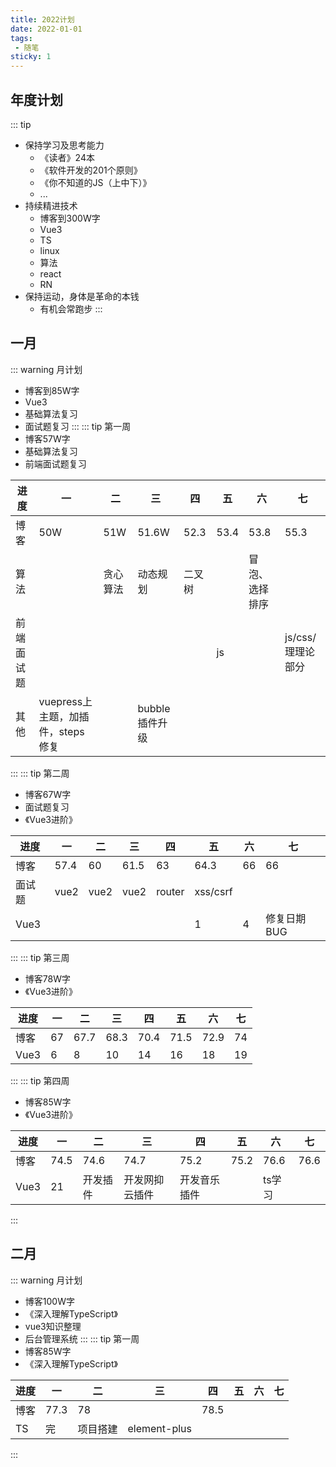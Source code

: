 ```yaml
---
title: 2022计划
date: 2022-01-01
tags:
 - 随笔
sticky: 1
---
```

<wangyiyun src="//music.163.com/outchain/player?type=2&id=1300595161&auto=0&height=66" />

## 年度计划
::: tip
* 保持学习及思考能力
    * 《读者》24本
    * 《软件开发的201个原则》
    * 《你不知道的JS（上中下）》
    * ...
* 持续精进技术
    * 博客到300W字
    * Vue3
    * TS
    * linux
    * 算法
    * react
    * RN
* 保持运动，身体是革命的本钱
    * 有机会常跑步
:::
## 一月
::: warning 月计划
* 博客到85W字
* Vue3
* 基础算法复习
* 面试题复习
:::
::: tip 第一周
* 博客57W字
* 基础算法复习
* 前端面试题复习

|进度|一|二|三|四|五|六|七|
|---|---|---|---|---|---|---|---|
|博客|50W|51W|51.6W|52.3|53.4|53.8|55.3|
|算法||贪心算法|动态规划|二叉树||冒泡、选择排序||
|前端面试题|||||js||js/css/理理论部分|
|其他|vuepress上主题，加插件，steps修复||bubble插件升级||||
:::
::: tip 第二周
* 博客67W字
* 面试题复习
* 《Vue3进阶》

|进度|一|二|三|四|五|六|七|
|---|---|---|---|---|---|---|---|
|博客|57.4|60|61.5|63|64.3|66|66||66|
|面试题|vue2|vue2|vue2|router|xss/csrf||
|Vue3|||||1|4|修复日期BUG|
:::
::: tip 第三周
* 博客78W字
* 《Vue3进阶》

|进度|一|二|三|四|五|六|七|
|---|---|---|---|---|---|---|---|
|博客|67|67.7|68.3|70.4|71.5|72.9|74|
|Vue3|6|8|10|14|16|18|19|
:::
::: tip 第四周
* 博客85W字
* 《Vue3进阶》

|进度|一|二|三|四|五|六|七|
|---|---|---|---|---|---|---|---|
|博客|74.5|74.6|74.7|75.2|75.2|76.6|76.6|
|Vue3|21|开发插件|开发网抑云插件|开发音乐插件||ts学习|
:::
## 二月
::: warning 月计划
* 博客100W字
* 《深入理解TypeScript》
* vue3知识整理
* 后台管理系统
:::
::: tip 第一周
* 博客85W字
* 《深入理解TypeScript》

|进度|一|二|三|四|五|六|七|
|---|---|---|---|---|---|---|---|
|博客|77.3|78||78.5|
|TS|完|项目搭建|element-plus|
:::